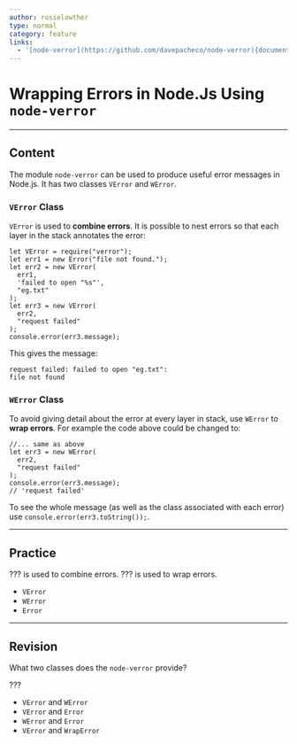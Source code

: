 ```yaml
---
author: rosielowther
type: normal
category: feature
links:
  - '[node-verror](https://github.com/davepacheco/node-verror){documentation}'
---
```


# Wrapping Errors in Node.Js Using `node-verror`


---

## Content

The module `node-verror` can be used to produce useful error messages in Node.js. It has two classes `VError` and `WError`.

### `VError` Class

`VError` is used to **combine errors**. It is possible to nest errors so that each layer in the stack annotates the error:

```plain-text
let VError = require("verror");
let err1 = new Error("file not found.");
let err2 = new VError(
  err1,
  'failed to open "%s"',
  "eg.txt"
);
let err3 = new VError(
  err2,
  "request failed"
);
console.error(err3.message);
```

This gives the message:

```plain-text
request failed: failed to open "eg.txt":
file not found
```

### `WError` Class

To avoid giving detail about the error at every layer in stack, use `WError` to **wrap errors**.  For example the code above could be changed to:

```plain-text
//... same as above
let err3 = new WError(
  err2,
  "request failed"
);
console.error(err3.message);
// 'request failed'
```

To see the whole message (as well as the class associated with each error) use `console.error(err3.toString());`.


---

## Practice

??? is used to combine errors. ??? is used to wrap errors.

- `VError`
- `WError`
- `Error`


---

## Revision

What two classes does the `node-verror` provide?

???

- `VError` and `WError`
- `VError` and `Error`
- `WError` and `Error`
- `VError` and `WrapError`
